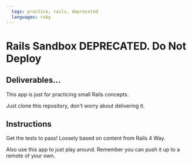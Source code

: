 ```yaml
---
  tags: practice, rails, deprecated
  languages: ruby
---
```


# Rails Sandbox DEPRECATED. Do Not Deploy

## Deliverables...

This app is just for practicing small Rails concepts.

Just clone this repository, don't worry about delivering it.

## Instructions

Get the tests to pass! Loosely based on content from Rails 4 Way.

Also use this app to just play around.  Remember you can push it up to a
remote of your own.
